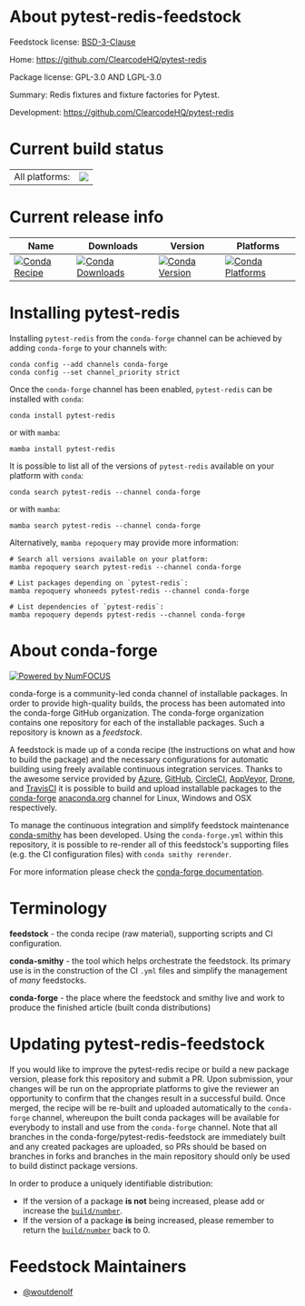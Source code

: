 About pytest-redis-feedstock
============================

Feedstock license: [BSD-3-Clause](https://github.com/conda-forge/pytest-redis-feedstock/blob/main/LICENSE.txt)

Home: https://github.com/ClearcodeHQ/pytest-redis

Package license: GPL-3.0 AND LGPL-3.0

Summary: Redis fixtures and fixture factories for Pytest.

Development: https://github.com/ClearcodeHQ/pytest-redis

Current build status
====================


<table><tr><td>All platforms:</td>
    <td>
      <a href="https://dev.azure.com/conda-forge/feedstock-builds/_build/latest?definitionId=17635&branchName=main">
        <img src="https://dev.azure.com/conda-forge/feedstock-builds/_apis/build/status/pytest-redis-feedstock?branchName=main">
      </a>
    </td>
  </tr>
</table>

Current release info
====================

| Name | Downloads | Version | Platforms |
| --- | --- | --- | --- |
| [![Conda Recipe](https://img.shields.io/badge/recipe-pytest--redis-green.svg)](https://anaconda.org/conda-forge/pytest-redis) | [![Conda Downloads](https://img.shields.io/conda/dn/conda-forge/pytest-redis.svg)](https://anaconda.org/conda-forge/pytest-redis) | [![Conda Version](https://img.shields.io/conda/vn/conda-forge/pytest-redis.svg)](https://anaconda.org/conda-forge/pytest-redis) | [![Conda Platforms](https://img.shields.io/conda/pn/conda-forge/pytest-redis.svg)](https://anaconda.org/conda-forge/pytest-redis) |

Installing pytest-redis
=======================

Installing `pytest-redis` from the `conda-forge` channel can be achieved by adding `conda-forge` to your channels with:

```
conda config --add channels conda-forge
conda config --set channel_priority strict
```

Once the `conda-forge` channel has been enabled, `pytest-redis` can be installed with `conda`:

```
conda install pytest-redis
```

or with `mamba`:

```
mamba install pytest-redis
```

It is possible to list all of the versions of `pytest-redis` available on your platform with `conda`:

```
conda search pytest-redis --channel conda-forge
```

or with `mamba`:

```
mamba search pytest-redis --channel conda-forge
```

Alternatively, `mamba repoquery` may provide more information:

```
# Search all versions available on your platform:
mamba repoquery search pytest-redis --channel conda-forge

# List packages depending on `pytest-redis`:
mamba repoquery whoneeds pytest-redis --channel conda-forge

# List dependencies of `pytest-redis`:
mamba repoquery depends pytest-redis --channel conda-forge
```


About conda-forge
=================

[![Powered by
NumFOCUS](https://img.shields.io/badge/powered%20by-NumFOCUS-orange.svg?style=flat&colorA=E1523D&colorB=007D8A)](https://numfocus.org)

conda-forge is a community-led conda channel of installable packages.
In order to provide high-quality builds, the process has been automated into the
conda-forge GitHub organization. The conda-forge organization contains one repository
for each of the installable packages. Such a repository is known as a *feedstock*.

A feedstock is made up of a conda recipe (the instructions on what and how to build
the package) and the necessary configurations for automatic building using freely
available continuous integration services. Thanks to the awesome service provided by
[Azure](https://azure.microsoft.com/en-us/services/devops/), [GitHub](https://github.com/),
[CircleCI](https://circleci.com/), [AppVeyor](https://www.appveyor.com/),
[Drone](https://cloud.drone.io/welcome), and [TravisCI](https://travis-ci.com/)
it is possible to build and upload installable packages to the
[conda-forge](https://anaconda.org/conda-forge) [anaconda.org](https://anaconda.org/)
channel for Linux, Windows and OSX respectively.

To manage the continuous integration and simplify feedstock maintenance
[conda-smithy](https://github.com/conda-forge/conda-smithy) has been developed.
Using the ``conda-forge.yml`` within this repository, it is possible to re-render all of
this feedstock's supporting files (e.g. the CI configuration files) with ``conda smithy rerender``.

For more information please check the [conda-forge documentation](https://conda-forge.org/docs/).

Terminology
===========

**feedstock** - the conda recipe (raw material), supporting scripts and CI configuration.

**conda-smithy** - the tool which helps orchestrate the feedstock.
                   Its primary use is in the construction of the CI ``.yml`` files
                   and simplify the management of *many* feedstocks.

**conda-forge** - the place where the feedstock and smithy live and work to
                  produce the finished article (built conda distributions)


Updating pytest-redis-feedstock
===============================

If you would like to improve the pytest-redis recipe or build a new
package version, please fork this repository and submit a PR. Upon submission,
your changes will be run on the appropriate platforms to give the reviewer an
opportunity to confirm that the changes result in a successful build. Once
merged, the recipe will be re-built and uploaded automatically to the
`conda-forge` channel, whereupon the built conda packages will be available for
everybody to install and use from the `conda-forge` channel.
Note that all branches in the conda-forge/pytest-redis-feedstock are
immediately built and any created packages are uploaded, so PRs should be based
on branches in forks and branches in the main repository should only be used to
build distinct package versions.

In order to produce a uniquely identifiable distribution:
 * If the version of a package **is not** being increased, please add or increase
   the [``build/number``](https://docs.conda.io/projects/conda-build/en/latest/resources/define-metadata.html#build-number-and-string).
 * If the version of a package **is** being increased, please remember to return
   the [``build/number``](https://docs.conda.io/projects/conda-build/en/latest/resources/define-metadata.html#build-number-and-string)
   back to 0.

Feedstock Maintainers
=====================

* [@woutdenolf](https://github.com/woutdenolf/)

